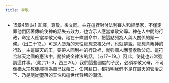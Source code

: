 ```yaml
---
title: 孝敬
---
```


- 15章4節 註1
直譯，尊敬。後文同。主在這裡對付法利賽人和經學家，不僅定罪他們因著傳統使神的話失去效力，也含示人應當孝敬父母。神在人中間的行政，命定人應當孝敬父母。祂在十條誡命中，把這點列為人與人關係的頭一條。（出二十12。）可是人墮落的天性總想忽視父母，也就是說，總想背叛神的行政。主這屬天的王，要帶人回到神的行政裡，就強調人應當孝敬父母。這符合諸天之國的憲法中，關於成全律法的話。（五17∼19。）因此，使徒也非常強調這件事。（弗六1∼3，西三20。）我們這些國度的子民，必須孝敬父母，不可像猶太宗教徒那樣為自己找藉口。任何藉口，都指明我們不是在屬天的管治之下，乃是隨從墮落的天性和這世代背叛的潮流。
